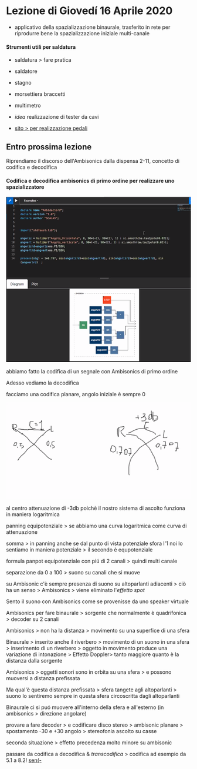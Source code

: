 # Lezione di Giovedí 16 Aprile 2020

- applicativo della spazializzazione binaurale, trasferito in rete per riprodurre bene la spazializzazione iniziale multi-canale

#### Strumenti utili per saldatura
- saldatura  > fare pratica
- saldatore
- stagno
- morsettiera braccetti
- multimetro

- _idea_ realizzazione di tester da cavi

- [sito > per realizzazione pedali](https://www.musikding.de/)

Entro prossima lezione
-------------
Riprendiamo il discorso dell'Ambisonics dalla dispensa 2-11, concetto di codifica e decodifica

#### Codifica e decodifica ambisonics di primo ordine per realizzare uno spazializzatore

![encoder_ambisonic_in_faust](https://github.com/SMERM/BN-Tedesco/blob/master/COME-04/20200416/encoder_ambisonic_in_faust.png)

abbiamo fatto la codifica di un segnale con Ambisonics di primo ordine

Adesso vediamo la decodifica

facciamo una codifica planare, angolo iniziale è sempre 0

![panner_lineare_equipotenziale](https://github.com/SMERM/BN-Tedesco/blob/master/COME-04/20200416/panner_lineare_equipotenziale.png)

al centro attenuazione di -3db poichè il nostro sistema di ascolto funziona in maniera logaritmica

panning equipotenziale > se abbiamo una curva logaritmica come curva di attenuazione

somma > in panning anche se dal punto di vista potenziale sfora l'1 noi lo sentiamo in maniera potenziale > il secondo è equpotenziale

formula panpot equipotenziale con piú di 2 canali > quindi multi canale

separazione da 0 a 100 > suono su canali che si muove

su Ambisonic c'è sempre presenza di suono su altoparlanti adiacenti > ciò ha un senso > Ambisonics > viene eliminato l'_effetto spot_

Sento il suono con Ambisonics come se provenisse da uno speaker virtuale

Ambisonics per fare binaurale > sorgente che normalmente è quadrifonica > decoder su 2 canali

Ambisonics > non ha la distanza > movimento su una superfice di una sfera

Binaurale > inserito anche il riverbero > movimento di un suono in una sfera > inserimento di un riverbero > oggetto in movimento produce una variazione di intonazione > Effetto Doppler> tanto maggiore quanto è la distanza dalla sorgente

Ambisonics > oggetti sonori sono in orbita su una sfera > e possono muoversi a distanza prefissata

Ma qual'è questa distanza prefissata > sfera tangete agli altoparlanti > suono lo sentiremo sempre in questa sfera circoscritta dagli altoparlanti

Binaurale ci si puó muovere all'interno della sfera e all'esterno (in ambisonics > direzione angolare)

provare a fare decoder > e codificare disco stereo > ambisonic planare > spostamento -30 e +30 angolo > stereofonia ascolto su casse

seconda situazione > effetto precedenza molto minore su ambisonic

passare da codifica a decodifica & _transcodifica_ > codifica ad esempio da 5.1 a 8.2!
[sen(-](https://github.com/SMERM/BN-Tedesco/blob/master/COME-04/20200416/sen(-%CF%80:4).png)
